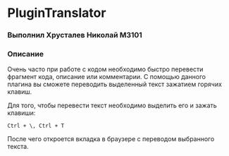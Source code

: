 # PluginTranslator

### Выполнил Хрусталев Николай М3101

### Описание
Очень часто при работе с кодом необходимо быстро перевести фрагмент кода, описание или комментарии.
С помощью данного плагина вы сможете переводить выделенный текст зажатием горячих клавиш.

Для того, чтобы перевести текст необходимо выделить его и зажать клавиши: 

    Ctrl + \, Ctrl + T

После чего откроется вкладка в браузере с переводом выбранного текста.